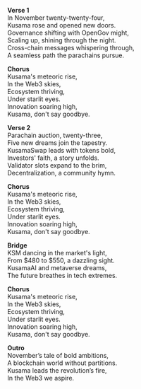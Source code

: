 **Verse 1**\
In November twenty-twenty-four,\
Kusama rose and opened new doors.\
Governance shifting with OpenGov might,\
Scaling up, shining through the night.\
Cross-chain messages whispering through,\
A seamless path the parachains pursue.

**Chorus**\
Kusama's meteoric rise,\
In the Web3 skies,\
Ecosystem thriving,\
Under starlit eyes.\
Innovation soaring high,\
Kusama, don't say goodbye.

**Verse 2**\
Parachain auction, twenty-three,\
Five new dreams join the tapestry.\
KusamaSwap leads with tokens bold,\
Investors' faith, a story unfolds.\
Validator slots expand to the brim,\
Decentralization, a community hymn.

**Chorus**\
Kusama's meteoric rise,\
In the Web3 skies,\
Ecosystem thriving,\
Under starlit eyes.\
Innovation soaring high,\
Kusama, don't say goodbye.

**Bridge**\
KSM dancing in the market's light,\
From $480 to $550, a dazzling sight.\
KusamaAI and metaverse dreams,\
The future breathes in tech extremes.

**Chorus**\
Kusama's meteoric rise,\
In the Web3 skies,\
Ecosystem thriving,\
Under starlit eyes.\
Innovation soaring high,\
Kusama, don't say goodbye.

**Outro**\
November’s tale of bold ambitions,\
A blockchain world without partitions.\
Kusama leads the revolution’s fire,\
In the Web3 we aspire.

